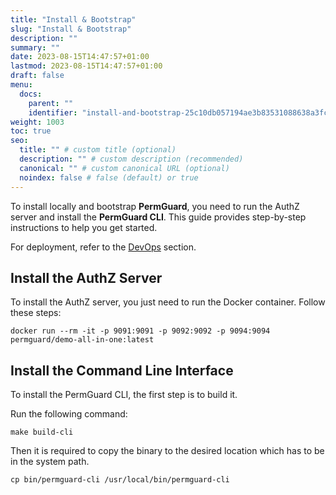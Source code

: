 ```yaml
---
title: "Install & Bootstrap"
slug: "Install & Bootstrap"
description: ""
summary: ""
date: 2023-08-15T14:47:57+01:00
lastmod: 2023-08-15T14:47:57+01:00
draft: false
menu:
  docs:
    parent: ""
    identifier: "install-and-bootstrap-25c10db057194ae3b83531088638a3fc"
weight: 1003
toc: true
seo:
  title: "" # custom title (optional)
  description: "" # custom description (recommended)
  canonical: "" # custom canonical URL (optional)
  noindex: false # false (default) or true
---
```


To install locally and bootstrap **PermGuard**, you need to run the AuthZ server and install the **PermGuard CLI**.
This guide provides step-by-step instructions to help you get started.

For deployment, refer to the [DevOps](/docs/0.1/devops/authz-server/authorization-server) section.

## Install the AuthZ Server

To install the AuthZ server, you just need to run the Docker container.
Follow these steps:

```shell
docker run --rm -it -p 9091:9091 -p 9092:9092 -p 9094:9094 permguard/demo-all-in-one:latest
```

## Install the Command Line Interface

To install the PermGuard CLI, the first step is to build it.

Run the following command:

```shell
make build-cli
```

Then it is required to copy the binary to the desired location which has to be in the system path.

```shell
cp bin/permguard-cli /usr/local/bin/permguard-cli
```
